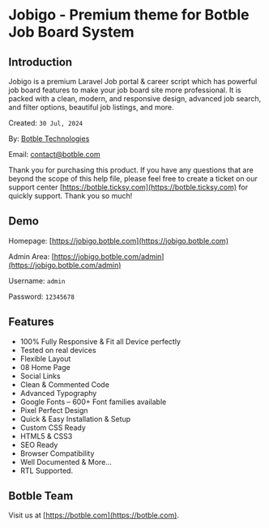 # Jobigo - Premium theme for Botble Job Board System

## Introduction

Jobigo is a premium Laravel Job portal & career script which has powerful job board features to make your job board site more professional. It is packed with a clean, modern, and responsive design, advanced job search, and filter options, beautiful job listings, and more.

Created: `30 Jul, 2024`

By: [Botble Technologies](https://botble.com)

Email: [contact@botble.com](mailto:contact@botble.com)

Thank you for purchasing this product. If you have any questions that are beyond the scope of this help file,
please feel free to create a ticket on our support center [https://botble.ticksy.com](https://botble.ticksy.com) for
quickly support. Thank you so much!

## Demo

Homepage: [https://jobigo.botble.com](https://jobigo.botble.com)

Admin Area: [https://jobigo.botble.com/admin](https://jobigo.botble.com/admin)

Username: `admin`

Password: `12345678`

## Features

- 100% Fully Responsive & Fit all Device perfectly
- Tested on real devices
- Flexible Layout
- 08 Home Page
- Social Links
- Clean & Commented Code
- Advanced Typography
- Google Fonts – 600+ Font families available
- Pixel Perfect Design
- Quick & Easy Installation & Setup
- Custom CSS Ready
- HTML5 & CSS3
- SEO Ready
- Browser Compatibility
- Well Documented & More...
- RTL Supported.

## Botble Team

Visit us at [https://botble.com](https://botble.com).
